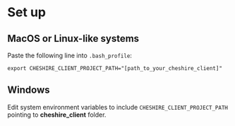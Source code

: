 # Set up

## MacOS or Linux-like systems

Paste the following line into `.bash_profile`:

`export CHESHIRE_CLIENT_PROJECT_PATH="[path_to_your_cheshire_client]"`

## Windows
Edit system environment variables to include `CHESHIRE_CLIENT_PROJECT_PATH` pointing to **cheshire_client** folder.
